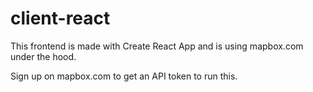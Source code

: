 # client-react

This frontend is made with Create React App and is using mapbox.com under the hood.

Sign up on mapbox.com to get an API token to run this.
